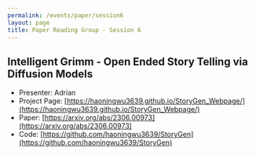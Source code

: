 ```yaml
---
permalink: /events/paper/session6
layout: page
title: Paper Reading Group - Session 6
---
```


## Intelligent Grimm - Open Ended Story Telling via Diffusion Models

- Presenter: Adrian
- Project Page: [https://haoningwu3639.github.io/StoryGen_Webpage/](https://haoningwu3639.github.io/StoryGen_Webpage/)
- Paper: [https://arxiv.org/abs/2306.00973](https://arxiv.org/abs/2306.00973)
- Code: [https://github.com/haoningwu3639/StoryGen](https://github.com/haoningwu3639/StoryGen)
